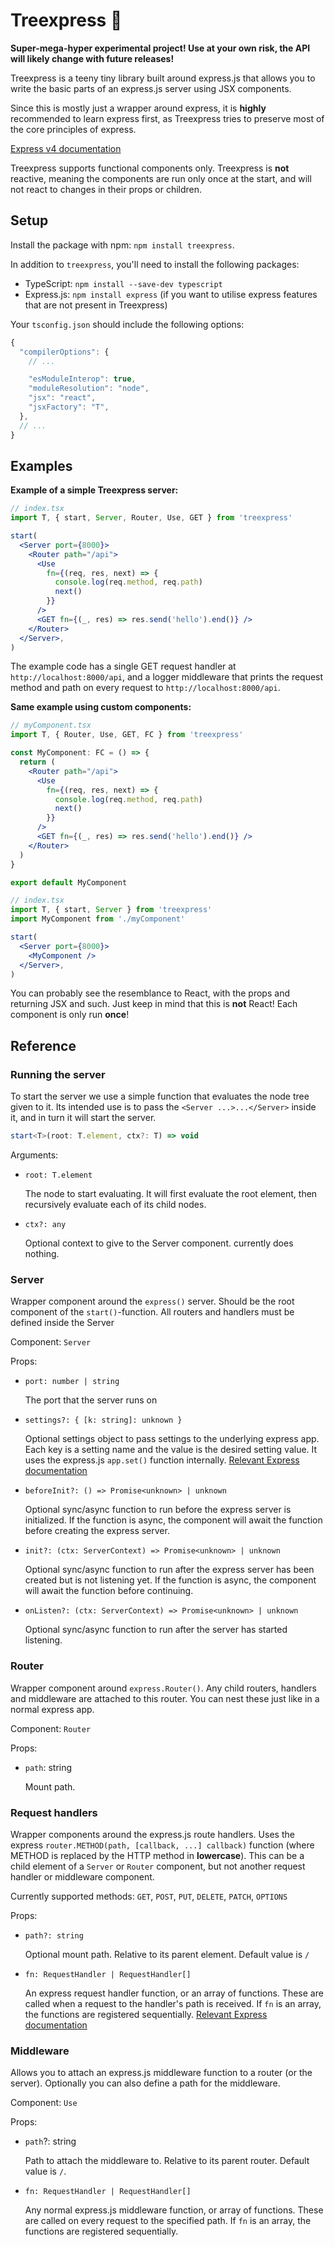 # Treexpress 🌲

**Super-mega-hyper experimental project! Use at your own risk, the API will likely change with future releases!**

Treexpress is a teeny tiny library built around express.js that allows you to write the basic parts of an express.js server using JSX components.

Since this is mostly just a wrapper around express, it is **highly** recommended to learn express first, as Treexpress tries to preserve most of the core principles of express.

[Express v4 documentation](http://expressjs.com/en/4x/api.html)

Treexpress supports functional components only. Treexpress is **not** reactive, meaning the components are run only once at the start, and will not react to changes in their props or children.

## Setup

Install the package with npm: `npm install treexpress`.

In addition to `treexpress`, you'll need to install the following packages:

- TypeScript: `npm install --save-dev typescript`
- Express.js: `npm install express` (if you want to utilise express features that are not present in Treexpress)

Your `tsconfig.json` should include the following options:

```js
{
  "compilerOptions": {
    // ...

    "esModuleInterop": true,
    "moduleResolution": "node",
    "jsx": "react",
    "jsxFactory": "T",
  },
  // ...
}
```

## Examples

**Example of a simple Treexpress server:**

```jsx
// index.tsx
import T, { start, Server, Router, Use, GET } from 'treexpress'

start(
  <Server port={8000}>
    <Router path="/api">
      <Use
        fn={(req, res, next) => {
          console.log(req.method, req.path)
          next()
        }}
      />
      <GET fn={(_, res) => res.send('hello').end()} />
    </Router>
  </Server>,
)
```

The example code has a single GET request handler at `http://localhost:8000/api`, and a logger middleware that prints the request method and path on every request to `http://localhost:8000/api`.

**Same example using custom components:**

```jsx
// myComponent.tsx
import T, { Router, Use, GET, FC } from 'treexpress'

const MyComponent: FC = () => {
  return (
    <Router path="/api">
      <Use
        fn={(req, res, next) => {
          console.log(req.method, req.path)
          next()
        }}
      />
      <GET fn={(_, res) => res.send('hello').end()} />
    </Router>
  )
}

export default MyComponent
```

```jsx
// index.tsx
import T, { start, Server } from 'treexpress'
import MyComponent from './myComponent'

start(
  <Server port={8000}>
    <MyComponent />
  </Server>,
)
```

You can probably see the resemblance to React, with the props and returning JSX and such. Just keep in mind that this is **not** React! Each component is only run **once**!

## Reference

### Running the server

To start the server we use a simple function that evaluates the node tree given to it. Its intended use is to pass the `<Server ...>...</Server>` inside it, and in turn it will start the server.

```ts
start<T>(root: T.element, ctx?: T) => void
```

Arguments:

- `root: T.element`

  The node to start evaluating. It will first evaluate the root element, then recursively evaluate each of its child nodes.

- `ctx?: any`

  Optional context to give to the Server component. currently does nothing.

### Server

Wrapper component around the `express()` server. Should be the root component of the `start()`-function. All routers and handlers must be defined inside the Server

Component: `Server`

Props:

- `port: number | string`

  The port that the server runs on

- `settings?: { [k: string]: unknown }`

  Optional settings object to pass settings to the underlying express app. Each key is a setting name and the value is the desired setting value. It uses the express.js `app.set()` function internally. [Relevant Express documentation](http://expressjs.com/en/5x/api.html#app.set)

- `beforeInit?: () => Promise<unknown> | unknown`

  Optional sync/async function to run before the express server is initialized. If the function is async, the component will await the function before creating the express server.

- `init?: (ctx: ServerContext) => Promise<unknown> | unknown`

  Optional sync/async function to run after the express server has been created but is not listening yet. If the function is async, the component will await the function before continuing.

- `onListen?: (ctx: ServerContext) => Promise<unknown> | unknown`

  Optional sync/async function to run after the server has started listening.

### Router

Wrapper component around `express.Router()`. Any child routers, handlers and middleware are attached to this router. You can nest these just like in a normal express app.

Component: `Router`

Props:

- `path`: string

  Mount path.

### Request handlers

Wrapper components around the express.js route handlers. Uses the express `router.METHOD(path, [callback, ...] callback)` function (where METHOD is replaced by the HTTP method in **lowercase**). This can be a child element of a `Server` or `Router` component, but not another request handler or middleware component.

Currently supported methods: `GET`, `POST`, `PUT`, `DELETE`, `PATCH`, `OPTIONS`

Props:

- `path?: string`

  Optional mount path. Relative to its parent element. Default value is `/`

- `fn: RequestHandler | RequestHandler[]`

  An express request handler function, or an array of functions. These are called when a request to the handler's path is received. If `fn` is an array, the functions are registered sequentially. [Relevant Express documentation](http://expressjs.com/en/5x/api.html#router.METHOD)

### Middleware

Allows you to attach an express.js middleware function to a router (or the server). Optionally you can also define a path for the middleware.

Component: `Use`

Props:

- `path`?: string

  Path to attach the middleware to. Relative to its parent router. Default value is `/`.

- `fn: RequestHandler | RequestHandler[]`

  Any normal express.js middleware function, or array of functions. These are called on every request to the specified path. If `fn` is an array, the functions are registered sequentially.
